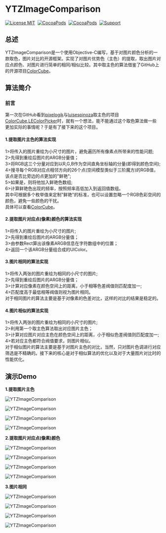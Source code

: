 YTZImageComparison
==============

[![License MIT](https://img.shields.io/badge/license-MIT-green.svg?style=flat)](https://raw.githubusercontent.com/Job-Yang/YTZImageComparison/master/LICENSE)&nbsp;
[![CocoaPods](http://img.shields.io/cocoapods/v/YTZImageComparison.svg?style=flat)](http://cocoapods.org/?q=YTZImageComparison)&nbsp;
[![CocoaPods](http://img.shields.io/cocoapods/p/YTZImageComparison.svg?style=flat)](http://cocoapods.org/?q=YTZImageComparison)&nbsp;
[![Support](https://img.shields.io/badge/support-iOS%208%2B%20-blue.svg?style=flat)](https://www.apple.com/nl/ios/)&nbsp;


##  总述

 YTZImageComparison是一个使用Objective-C编写，基于对图片颜色分析的一款取色，图片对比的开源框架。实现了对图片优势色（主色）的提取，取出图片对应点颜色、对图片进行简单的相同/相似比较。其中取主色的算法借鉴了GitHub上的开源项目[ColorCube](https://github.com/pixelogik/ColorCube)。

##  算法简介

### 前言
  第一次在GitHub看到[pixelogik](https://github.com/pixelogik)与[luisespinoza](https://github.com/luisespinoza)取主色的项目[ColorCube](https://github.com/pixelogik/ColorCube),[LEColorPicker](https://github.com/luisespinoza/LEColorPicker)时，就有一个想法，能不能通过这个取色算法做一些更加实际的事情呢？于是有了接下来的这个项目。


#### 1.提取图片主色的算法实现
  1>将传入的图片重绘为小尺寸的图片，避免遍历所有像素点所带来的性能问题;<br>
  2>先得到重绘后图片的ARGB分量值；<br>
  3>将RGB这三个分量对应到以R,G,B作为空间直角坐标轴的分量(即得到颜色空间);<br>
  4>搜寻每个RGB对应点相邻方向的26个点(空间模型类似于三阶魔方)的RGB值，该点是否比旁边的点更加的"鲜艳";<br>
  5>如果是，则将他加入鲜艳色数组;<br>
  6>计算鲜艳色出现的频率，按照频率高低加入到返回值数组。<br>
  其中可根据多个枚举值来定制"鲜艳"的标准，也可以设置忽略一个RGB色彩空间的颜色，避免一些颜色的干扰。<br>
  具体可以查看[ColorCube](https://github.com/pixelogik/ColorCube)。<br>
 
 
#### 2.提取图片对应点(像素)颜色的算法实现
  1>将传入的图片重绘为小尺寸的图片;<br>
  2>先得到重绘后图片的ARGB分量值；<br>
  3>由参数Rect算出该像素ARGB信息在字符数组中的位置；<br>
  4>返回一个该ARGB分量组合成的UIColor。<br>
 
 
#### 3.图片相同的算法实现
  1>将传入两张的图片重绘为相同的小尺寸的图片;<br>
  2>先得到重绘后图片的ARGB分量值；<br>
  3>计算对应像素在颜色空间上的距离，小于相等色差阀值则匹配度加一;<br>
  4>匹配度高于最低相等阀值则视为图片相同。<br>
  对于相同图片的算法主要是基于对像素的色差对比，这样的对比的结果是稳定的。


#### 4.图片相似的算法实现
  1>将传入两张的图片重绘为相同的小尺寸的图片;<br>
  2>利用第一个取主色算法取出对应图片主色；<br>
  3>计算对应图片对应主色在颜色空间上的距离，小于相似色差阀值则匹配度加一;<br>
  4>若对应主色都符合阀值要求，则图片相似。<br>
  对于相似图片的算法主要是基于对图片主色的对比，当然，只对图片色调进行对应筛选是不精确的。接下来的核心是对于相似算法的优化以及对于大量图片对比时的性能优化。
  
##  演示Demo

**1.提取图片主色**

![YTZImageComparison](https://github.com/Job-Yang/YTZImageComparison/blob/master/ScreenShots/MainColourDemo1.png)

![YTZImageComparison](https://github.com/Job-Yang/YTZImageComparison/blob/master/ScreenShots/MainColourDemo2.png)

![YTZImageComparison](https://github.com/Job-Yang/YTZImageComparison/blob/master/ScreenShots/MainColourDemo3.png)

![YTZImageComparison](https://github.com/Job-Yang/YTZImageComparison/blob/master/ScreenShots/MainColourDemo4.png)


**2.提取图片对应点(像素)颜色**

![YTZImageComparison](https://github.com/Job-Yang/YTZImageComparison/blob/master/ScreenShots/GetColourDemo1.png)

![YTZImageComparison](https://github.com/Job-Yang/YTZImageComparison/blob/master/ScreenShots/GetColourDemo2.png)

![YTZImageComparison](https://github.com/Job-Yang/YTZImageComparison/blob/master/ScreenShots/GetColourDemo3.png)

![YTZImageComparison](https://github.com/Job-Yang/YTZImageComparison/blob/master/ScreenShots/GetColourDemo4.png)


**3.图片相同**

![YTZImageComparison](https://github.com/Job-Yang/YTZImageComparison/blob/master/ScreenShots/EqualImageDemo1.png)

![YTZImageComparison](https://github.com/Job-Yang/YTZImageComparison/blob/master/ScreenShots/EqualImageDemo2.png)

![YTZImageComparison](https://github.com/Job-Yang/YTZImageComparison/blob/master/ScreenShots/EqualImageDemo3.png)

![YTZImageComparison](https://github.com/Job-Yang/YTZImageComparison/blob/master/ScreenShots/EqualImageDemo4.png)



  
